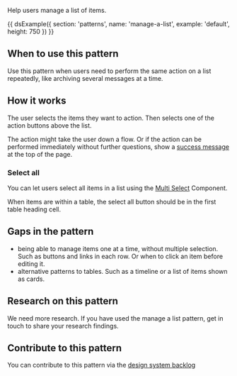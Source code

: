 Help users manage a list of items.

{{ dsExample({
  section: 'patterns',
  name: 'manage-a-list',
  example: 'default',
  height: 750
}) }}

## When to use this pattern

Use this pattern when users need to perform the same action on a list repeatedly, like archiving several messages at a time.

## How it works

The user selects the items they want to action. Then selects one of the action buttons above the list.

The action might take the user down a flow. Or if the action can be performed immediately without further questions, show a [success message](/components/banner/) at the top of the page.

### Select all

You can let users select all items in a list using the [Multi Select](/components/multi-select) Component.

When items are within a table, the select all button should be in the first table heading cell.

## Gaps in the pattern

- being able to manage items one at a time, without multiple selection. Such as buttons and links in each row. Or when to click an item before editing it.
- alternative patterns to tables. Such as a timeline or a list of items shown as cards.

## Research on this pattern

We need more research. If you have used the manage a list pattern, get in touch to share your research findings.

## Contribute to this pattern

You can contribute to this pattern via the [design system backlog](https://github.com/ministryofjustice/mojdt-design-system-backlog/issues/40)



